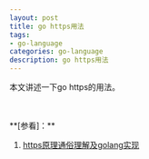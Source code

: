 ```yaml
---
layout: post
title: go https用法
tags:
- go-language
categories: go-language
description: go https用法
---
```


本文讲述一下go https的用法。

<!-- more -->




<br />
<br />
**[参看]：**

1. [https原理通俗理解及golang实现](https://www.cnblogs.com/gccxl/p/7127853.html)

<br />
<br />
<br />

